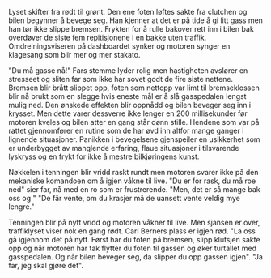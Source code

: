 
Lyset skifter fra rødt til grønt. Den ene foten løftes sakte fra clutchen og bilen begynner å bevege seg. Han kjenner at det er på tide å gi litt gass men han tør ikke slippe bremsen. Frykten for å rulle bakover rett inn i bilen bak overdøver de siste fem repitisjonene i en bakke uten traffik. Omdreiningsviseren på dashboardet synker og motoren synger en klagesang som blir mer og mer stakato. 

"Du må gasse nå!" Fars stemme lyder rolig men hastigheten avslører en stresseet og sliten far som ikke har sovet godt de fire siste nettene.  Bremsen blir brått slippet opp, foten som nettopp var limt til bremseklossen blir nå brukt som en slegge hvis eneste mål er å slå gasspedalen lengst mulig ned. Den ønskede effekten blir oppnådd og bilen beveger seg inn i krysset. Men dette varer dessverre ikke lenger en 200 millisekunder før motoren kveles og bilen atter en gang står dønn stille. Hendene som var på rattet gjennomfører en rutine som de har øvd inn altfor mange ganger i lignende situasjoner.  Panikken i bevegelsene gjenspeiler en usikkerhet som er underbygget av manglende erfaring, flaue situasjoner i tilsvarende lyskryss og en frykt for ikke å mestre bilkjøringens kunst.

Nøkkelen i tenningen blir vridd raskt rundt men motoren svarer ikke på den mekaniske komandoen om å igjen våkne til live. 
"Du er for rask, du må roe ned" sier far, nå med en ro som er frustrerende. 
"Men, det er så mange bak oss og " 
"De får vente, om du krasjer må de uansett vente veldig mye lengre." 

Tenningen blir på nytt vridd og motoren våkner til live. Men sjansen er over, traffiklyset viser nok en gang rødt. Carl Berners plass er igjen rød. 
"La oss gå igjennom det på nytt. Først har  du foten på bremsen, slipp klutsjen sakte opp og når motoren har tak flytter du foten til gassen og øker turtallet med gasspedalen. Og når bilen beveger seg, da slipper du opp gassen igjen". 
"Ja far, jeg skal gjøre det".